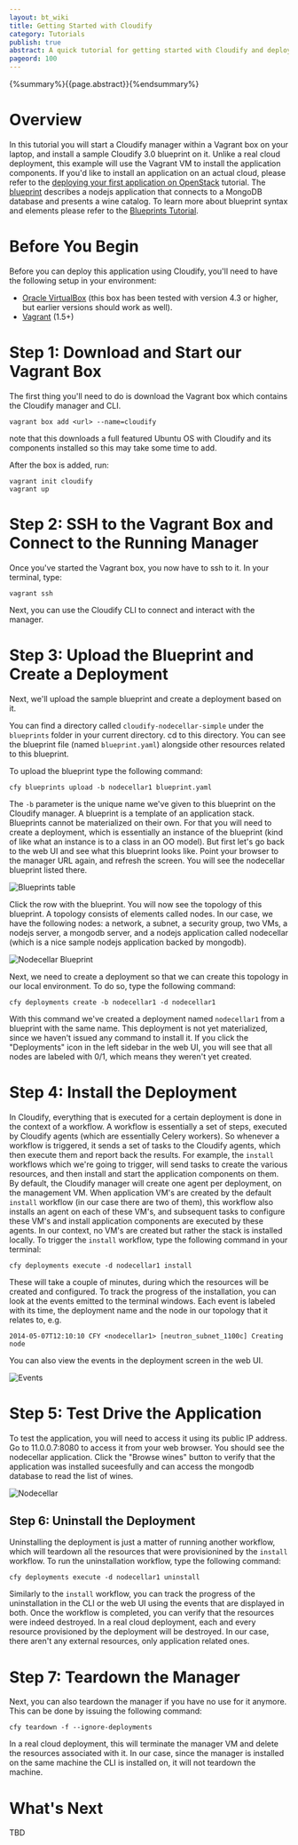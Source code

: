 ```yaml
---
layout: bt_wiki
title: Getting Started with Cloudify
category: Tutorials
publish: true
abstract: A quick tutorial for getting started with Cloudify and deploying your first blueprint
pageord: 100
---
```

{%summary%}{{page.abstract}}{%endsummary%}

# Overview

In this tutorial you will start a Cloudify manager within a Vagrant box on your laptop, and install a sample Cloudify 3.0 blueprint on it. Unlike a real cloud deployment, this example will use the Vagrant VM to install the application components. If you'd like to install an application on an actual cloud, please refer to the [deploying your first application on OpenStack](quickstart-openstack.html) tutorial.
The [blueprint](https://github.com/cloudify-cosmo/cloudify-nodecellar-singlehost/blob/master/blueprint.yaml) describes a nodejs application that connects to a MongoDB database and presents a wine catalog. To learn more about blueprint syntax and elements please refer to the [Blueprints Tutorial](blueprint-guide.html).

# Before You Begin

Before you can deploy this application using Cloudify, you'll need to have the following setup in your environment:

* [Oracle VirtualBox](https://www.virtualbox.org/) (this box has been tested with version 4.3 or higher, but earlier versions should work as well).
* [Vagrant](http://www.vagrantup.com) (1.5+)

# Step 1: Download and Start our Vagrant Box

The first thing you'll need to do is download the Vagrant box which contains the Cloudify manager and CLI.

```
vagrant box add <url> --name=cloudify
```
note that this downloads a full featured Ubuntu OS with Cloudify and its components installed so this may take some time to add.

After the box is added, run:
```
vagrant init cloudify
vagrant up
```

# Step 2: SSH to the Vagrant Box and Connect to the Running Manager

Once you've started the Vagrant box, you now have to ssh to it. In your terminal, type:

```
vagrant ssh
```

Next, you can use the Cloudify CLI to connect and interact with the manager.

# Step 3: Upload the Blueprint and Create a Deployment

Next, we'll upload the sample blueprint and create a deployment based on it.

You can find a directory called `cloudify-nodecellar-simple` under the `blueprints` folder in your current directory. cd to this directory. You can see the blueprint file (named `blueprint.yaml`) alongside other resources related to this blueprint.

To upload the blueprint type the following command:

```
cfy blueprints upload -b nodecellar1 blueprint.yaml
```

The `-b` parameter is the unique name we've given to this blueprint on the Cloudify manager. A blueprint is a template of an application stack. Blueprints cannot be materialized on their own. For that you will need to create a deployment, which is essentially an instance of the blueprint (kind of like what an instance is to a class in an OO model). But first let's go back to the web UI and see what this blueprint looks like. Point your browser to the manager URL again, and refresh the screen. You will see the nodecellar blueprint listed there.

![Blueprints table](https://raw.githubusercontent.com/cloudify-cosmo/cloudify-nodecellar-openstack/master/blueprints_table.png)

Click the row with the blueprint. You will now see the topology of this blueprint. A topology consists of elements called nodes. In our case, we have the following nodes: a network, a subnet, a security group, two VMs, a nodejs server, a mongodb server, and a nodejs application called nodecellar (which is a nice sample nodejs application backed by mongodb).

![Nodecellar Blueprint](https://raw.githubusercontent.com/cloudify-cosmo/cloudify-nodecellar-openstack/master/blueprint.png)

Next, we need to create a deployment so that we can create this topology in our local environment. To do so, type the following command:

```
cfy deployments create -b nodecellar1 -d nodecellar1
```

With this command we've created a deployment named `nodecellar1` from a blueprint with the same name. This deployment is not yet materialized, since we haven't issued any command to install it. If you click the "Deployments" icon in the left sidebar in the web UI, you will see that all nodes are labeled with 0/1, which means they weren't yet created.

# Step 4: Install the Deployment

In Cloudify, everything that is executed for a certain deployment is done in the context of a workflow. A workflow is essentially a set of steps, executed by Cloudify agents (which are essentially Celery workers). So whenever a workflow is triggered, it sends a set of tasks to the Cloudify agents, which then execute them and report back the results. For example, the `install` workflows which we're going to trigger, will send tasks to create the various resources, and then install and start the application components on them. By default, the Cloudify manager will create one agent per deployment, on the management VM. When application VM's are created by the default `install` workflow (in our case there are two of them), this workflow also installs an agent on each of these VM's, and subsequent tasks to configure these VM's and install application components are executed by these agents.
In our context, no VM's are created but rather the stack is installed locally.
To trigger the `install` workflow, type the following command in your terminal:

```
cfy deployments execute -d nodecellar1 install
```

These will take a couple of minutes, during which the resources will be created and configured. To track the progress of the installation, you can look at the events emitted to the terminal windows. Each event is labeled with its time, the deployment name and the node in our topology that it relates to, e.g.

```
2014-05-07T12:10:10 CFY <nodecellar1> [neutron_subnet_1100c] Creating node
```

You can also view the events in the deployment screen in the web UI.

![Events](https://raw.githubusercontent.com/cloudify-cosmo/cloudify-nodecellar-openstack/master/https://raw.githubusercontent.com/cloudify-cosmo/cloudify-nodecellar-openstack/master/events.png)

# Step 5: Test Drive the Application

To test the application, you will need to access it using its public IP address. Go to 11.0.0.7:8080 to access it from your web browser. You should see the nodecellar application. Click the "Browse wines" button to verify that the application was installed suceesfully and can access the mongodb database to read the list of wines.

![Nodecellar](https://raw.githubusercontent.com/cloudify-cosmo/cloudify-nodecellar-openstack/master/nodecellar.png)

## Step 6: Uninstall the Deployment

Uninstalling the deployment is just a matter of running another workflow, which will teardown all the resources that were provisionined by the `install` workflow. To run the uninstallation workflow, type the following command:

```
cfy deployments execute -d nodecellar1 uninstall
```

Similarly to the `install` workflow, you can track the progress of the uninstallation in the CLI or the web UI using the events that are displayed in both. Once the workflow is completed, you can verify that the resources were indeed destroyed.
In a real cloud deployment, each and every resource provisioned by the deployment will be destroyed. In our case, there aren't any external resources, only application related ones.

# Step 7: Teardown the Manager

Next, you can also teardown the manager if you have no use for it anymore. This can be done by issuing the following command:

```
cfy teardown -f --ignore-deployments
```

In a real cloud deployment, this will terminate the manager VM and delete the resources associated with it. In our case, since the manager is installed on the same machine the CLI is installed on, it will not teardown the machine.

# What's Next

TBD

